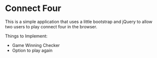 # Connect Four

This is a simple application that uses a little bootstrap and jQuery to allow two users to play connect four in the browser.

Things to Implement:
  * Game Winning Checker
  * Option to play again
